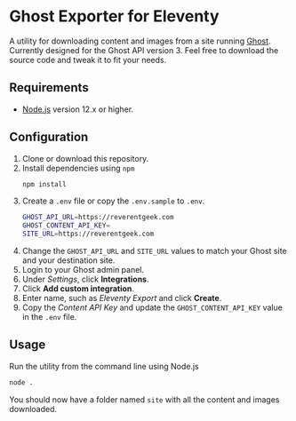 # Ghost Exporter for Eleventy

A utility for downloading content and images from a site running [Ghost](https://ghost.org/). Currently designed for the Ghost API version 3. Feel free to download the source code and tweak it to fit your needs.

## Requirements

* [Node.js](https://nodejs.org) version 12.x or higher.

## Configuration

1. Clone or download this repository.
1. Install dependencies using `npm`
	```bash
	npm install
	```
1. Create a `.env` file or copy the `.env.sample` to `.env`.
	```bash
	GHOST_API_URL=https://reverentgeek.com
	GHOST_CONTENT_API_KEY=
	SITE_URL=https://reverentgeek.com
	```
1. Change the `GHOST_API_URL` and `SITE_URL` values to match your Ghost site and your destination site.
1. Login to your Ghost admin panel.
1. Under *Settings*, click **Integrations**.
1. Click **Add custom integration**. 
1. Enter name, such as *Eleventy Export* and click **Create**.
1. Copy the *Content API Key* and update the `GHOST_CONTENT_API_KEY` value in the `.env` file.

## Usage

Run the utility from the command line using Node.js

```bash
node .
```

You should now have a folder named `site` with all the content and images downloaded.

